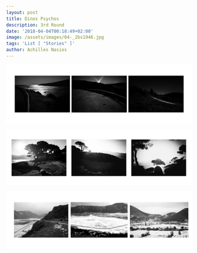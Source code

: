 ```yaml
---
layout: post
title: Dinos Psychos
description: 3rd Round
date: '2018-04-04T00:18:49+02:00'
image: /assets/images/04-_2bs1946.jpg
tags: 'List [ "Stories" ]'
author: Achilles Nasios
---
```



![null](/assets/images/psichosd-triptych1.jpg#full)

![null](/assets/images/psichosd-triptych2.jpg#full)

![null](/assets/images/psichosd-triptychs-3.jpg#full)
